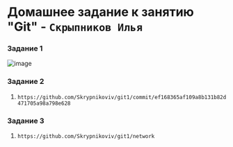 # Домашнее задание к занятию "Git" - `Скрыпников Илья`


### Задание 1


![image](https://github.com/Skrypnikoviv/8-01hw/assets/162264420/18e76fbd-1315-4cca-b98a-c650c1f9219e)



### Задание 2

1. `https://github.com/Skrypnikoviv/git1/commit/ef168365af109a8b131b82d471705a98a798e628`

### Задание 3

1. `https://github.com/Skrypnikoviv/git1/network`

